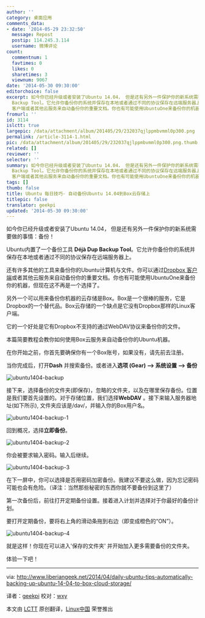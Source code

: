 ```yaml
---
author: ''
category: 桌面应用
comments_data:
- date: '2014-05-29 23:32:50'
  message: Repost
  postip: 114.245.3.114
  username: 微博评论
count:
  commentnum: 1
  favtimes: 0
  likes: 0
  sharetimes: 3
  viewnum: 9067
date: '2014-05-30 09:30:00'
editorchoice: false
excerpt: 如今你已经升级或者安装了Ubuntu 14.04， 但是还有另外一件保护你的新系统需要做的事情：备份！ Ubuntu内置了一个备份工具 Dj Dup
  Backup Tool。它允许你备份你的系统并保存在本地或者通过不同的协议保存在远端服务器上。 还有许多其他的工具来备份你的Ubuntu计算机与文件。你可以通过Dropbox
  客户端或者其他云服务来自动备份你的重要文档。你也有可能使用UbuntuOne来备份你的机器，但现在这不再是一个选择了。 另外一个可以用来备份你机器的云存储是Box。Box是一个很棒的服务，它是Dropbox的一个替代品。Box云存储的一个缺点是它没有Drop
fromurl: ''
id: 3114
islctt: true
largepic: /data/attachment/album/201405/29/232037qjlppmbvmml0p300.png
permalink: /article-3114-1.html
pic: /data/attachment/album/201405/29/232037qjlppmbvmml0p300.png.thumb.jpg
related: []
reviewer: ''
selector: ''
summary: 如今你已经升级或者安装了Ubuntu 14.04， 但是还有另外一件保护你的新系统需要做的事情：备份！ Ubuntu内置了一个备份工具 Dj Dup
  Backup Tool。它允许你备份你的系统并保存在本地或者通过不同的协议保存在远端服务器上。 还有许多其他的工具来备份你的Ubuntu计算机与文件。你可以通过Dropbox
  客户端或者其他云服务来自动备份你的重要文档。你也有可能使用UbuntuOne来备份你的机器，但现在这不再是一个选择了。 另外一个可以用来备份你机器的云存储是Box。Box是一个很棒的服务，它是Dropbox的一个替代品。Box云存储的一个缺点是它没有Drop
tags: []
thumb: false
title: Ubuntu 每日技巧- 自动备份Ubuntu 14.04到Box云存储上
titlepic: false
translator: geekpi
updated: '2014-05-30 09:30:00'
---
```


如今你已经升级或者安装了Ubuntu 14.04， 但是还有另外一件保护你的新系统需要做的事情：备份！


Ubuntu内置了一个备份工具 **Déjà Dup Backup Tool**。它允许你备份你的系统并保存在本地或者通过不同的协议保存在远端服务器上。


还有许多其他的工具来备份你的Ubuntu计算机与文件。你可以通过[Dropbox 客户端](http://www.liberiangeek.net/2014/04/daily-ubuntu-tips-get-dropbox-installed-in-ubuntu-14-04-trusty-tahr/)或者其他云服务来自动备份你的重要文档。你也有可能使用UbuntuOne来备份你的机器，但现在这不再是一个选择了。


另外一个可以用来备份你机器的云存储是Box。Box是一个很棒的服务，它是Dropbox的一个替代品。Box云存储的一个缺点是它没有Dropbox那样的Linux客户端。


它的一个好处是它有Dropbox不支持的通过WebDAV协议来备份你的文件。


本篇简要教程会教你如何使用Box云服务来自动备份你的Ubuntu机器。


在你开始之前，你首先要确保你有一个Box账号，如果没有，请先前去注册。


当你完成后，打开**Dash** 并搜索备份。或者进入**选项 (Gear) –> 系统设置 –> 备份**


![ubuntu1404-backup](/data/attachment/album/201405/29/232037qjlppmbvmml0p300.png)


接下来，选择备份的文件夹(即保存)，忽略的文件夹，以及在哪里保存备份。位置是我们要首先设置的。对于存储位置，我们选择**WebDAV** 。接下来输入服务器地址(如下所示), 文件夹应该是/dav/，并输入你的Box用户名。


![ubuntu1404-backup-1](/data/attachment/album/201405/29/232037vqq7q12x8qwxbobx.png)


回到概况，选择**立即备份**。


![ubuntu1404-backup-2](/data/attachment/album/201405/29/232038slyll7qb3yh3qy33.png)


你会被要求输入密码。输入后继续。


![ubuntu1404-backup-3](/data/attachment/album/201405/29/232038b64zvvzt9bz4ihbu.png)


在下一屏中，你可以选择是否用密码加密备份。我建议不要这么做，因为忘记密码可能也会有危险。（译注：当然那些秘密的东西你就不要备份到这里了）


第一次备份后，前往打开定期备份设置。接着进入计划并选择对于你最好的备份计划。


要打开定期备份，要将右上角的滑动条拖到右边（即变成橙色的“ON”）。


![ubuntu1404-backup-4](/data/attachment/album/201405/29/232038qxcrtigttcca1wgh.png)


就是这样！你现在可以进入'保存的文件夹' 并开始加入更多需要备份的文件夹。


体验一下吧！




---


via: <http://www.liberiangeek.net/2014/04/daily-ubuntu-tips-automatically-backing-up-ubuntu-14-04-to-box-cloud-storage/>


译者：[geekpi](https://github.com/geekpi) 校对：[wxy](https://github.com/wxy)


本文由 [LCTT](https://github.com/LCTT/TranslateProject) 原创翻译，[Linux中国](http://linux.cn/) 荣誉推出